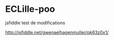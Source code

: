 ECLille-poo
===========

jsfiddle test de modifications

http://jsfiddle.net/gwenaelhagenmuller/pk63z0x1/
